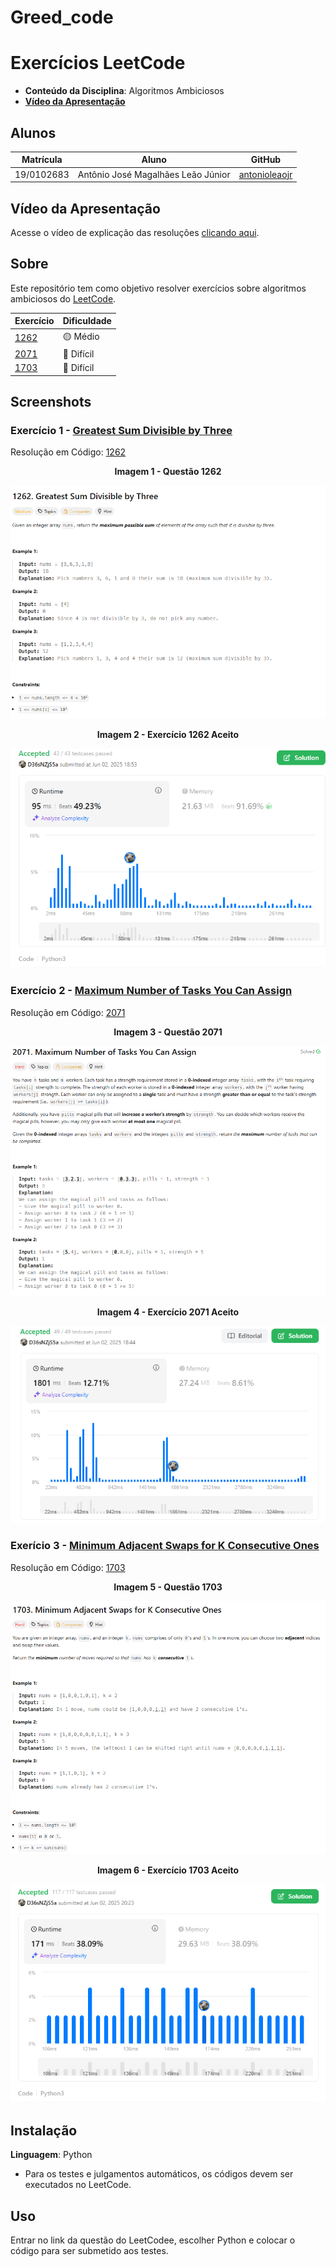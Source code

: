 # Greed_code

# Exercícios LeetCode

- **Conteúdo da Disciplina**: Algoritmos Ambiciosos <br>
- [**Vídeo da Apresentação**](https://youtu.be/rXcZ7c_9HB8) <br>

## Alunos
|Matrícula | Aluno |GitHub|
| -- | -- | -- |
| 19/0102683  | Antônio José Magalhães Leão Júnior |[antonioleaojr](https://github.com/antonioleaojr)|


## Vídeo da Apresentação
Acesse o vídeo de explicação das resoluções [clicando aqui](https://youtu.be/rXcZ7c_9HB8).

## Sobre 
Este repositório tem como objetivo resolver exercícios sobre algoritmos ambiciosos do [LeetCode](https://leetcode.com/).

|Exercício | Dificuldade |
| -- | -- |
|[1262](https://leetcode.com/problems/greatest-sum-divisible-by-three/description/)|🟡 Médio|
|[2071](https://leetcode.com/problems/maximum-number-of-tasks-you-can-assign/description/)|🔴 Difícil|
|[1703](https://leetcode.com/problems/get-the-maximum-score/description/)|🔴 Difícil|


## Screenshots

### Exercício 1 - [Greatest Sum Divisible by Three](https://leetcode.com/problems/greatest-sum-divisible-by-three/description/)
Resolução em Código: [1262](codigos/1262.py)
<div align="center">
  <p><strong>Imagem 1 - Questão 1262</strong></p>
</div>

![1262](assets/1262question.png)
<div align="center">
  <p><strong>Imagem 2 - Exercício 1262 Aceito</strong></p>
</div>

![1262](assets/1262.png)


### Exercício 2 - [Maximum Number of Tasks You Can Assign](https://leetcode.com/problems/maximum-number-of-tasks-you-can-assign/description/)

Resolução em Código: [2071](codigos/2071.py)
<div align="center">
  <p><strong>Imagem 3 - Questão 2071</strong></p>
</div>

![2071](assets/2071question.png)
<div align="center">
  <p><strong>Imagem 4 - Exercício 2071 Aceito</strong></p>
</div>

![2071](assets/2071.png)

### Exerício 3 - [Minimum Adjacent Swaps for K Consecutive Ones](https://leetcode.com/problems/minimum-adjacent-swaps-for-k-consecutive-ones/description/)

Resolução em Código: [1703](codigos/1703.py)
<div align="center">
  <p><strong>Imagem 5 - Questão 1703</strong></p>
</div>

![1703](assets/1703question.png)
<div align="center">
  <p><strong>Imagem 6 - Exercício 1703 Aceito</strong></p>
</div>

![1703](assets/1703.png)

## Instalação 
**Linguagem**: Python
- Para os testes e julgamentos automáticos, os códigos devem ser executados no LeetCode.

## Uso 
Entrar no link da questão do LeetCodee, escolher Python e colocar o código para ser submetido aos testes.
  
